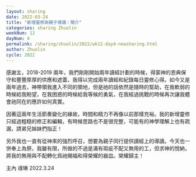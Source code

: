 ```yaml
---
layout: sharing
date: 2022-03-24
title: "新增靈修與親子導讀：簡介"
categories: sharing Zhuolin
weekNum: 12
dayNum: 4
permalink: /sharing/zhuolin/2022/wk12-day4-newsharing.html
author: Zhuolin
cycle: 2022
---
```


感謝主，2018-2019 兩年，我們剛剛開始兩年讀經計劃的時候，得蒙神的恩典保守和豐豐厚厚的供應和遮蓋，我得以完成兩年讀經和紀錄每日靈修心得。如今又是兩年過去，神帶領我進入不同的領地，但是祂的話依然是隨時的幫助，在我軟弱的時候給我盼望，在我困惑的時候給我等候的勇氣，在我經過挑戰的時候再次讓我體會祂同在的應許如何真實。

因著這兩年生活節奏變化的緣故，時間和精力不再像以前那樣充裕。我的新增靈修只經過粗糙的修正和編輯，有時候思路也不是很完整，可能有的神學理解上也有疏漏，請弟兄姊妹們指正！

另外我也一直有從神來的強烈呼召，想要為親子同行提供讀經上的導讀。今天也一併奉上為祭，我雖有限，所做的不過是滿有瑕疵不配又無用的工，但求神的悅納，將我的無用與不配轉化爲祂賜福和得榮耀的器皿。榮耀歸主！

主內
琢琳
2022.3.24
